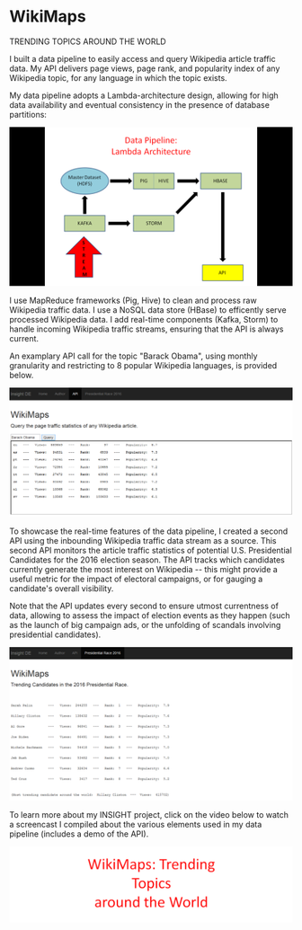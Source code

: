 # WikiMaps
TRENDING TOPICS AROUND THE WORLD


I built a data pipeline to easily access and query Wikipedia article traffic data. My API delivers page views, page rank, and popularity index of any Wikipedia topic, for any language in which the topic exists.   

My data pipeline adopts a Lambda-architecture design, allowing for high data availability and eventual consistency in the presence of database partitions: 

![alt tag](images/Data_Pipeline1.png "Data Pipeline")

I use MapReduce frameworks (Pig, Hive) to clean and process raw Wikipedia traffic data. I use a NoSQL data store (HBase) to efficently serve processed Wikipedia data. I add real-time components (Kafka, Storm) to handle incoming Wikipedia traffic streams, ensuring that the API is always current. 

An examplary API call for the topic "Barack Obama", using monthly granularity and restricting to 8 popular Wikipedia languages, is provided below.

![alt tag](images/API.png "API")

To showcase the real-time features of the data pipeline, I created a second API using the inbounding Wikipedia traffic data stream as a source. This second API monitors the article traffic statistics of potential U.S. Presidential Candidates for the 2016 election season. The API tracks which candidates currently generate the most interest on Wikipedia -- this might provide a useful metric for the impact of electoral campaigns, or for gauging a candidate's overall visibility. 

Note that the API updates every second to ensure utmost currentness of data, allowing to assess the impact of election events as they happen (such as the launch of big campaign ads, or the unfolding of scandals involving presidential candidates). 

![alt tag](images/API2.png "API2")

To learn more about my INSIGHT project, click on the video below to watch a screencast I compiled about the various elements used in my data pipeline (includes a demo of the API).

[![Screenshot](images/Screen.png)](http://youtu.be/X8Ot2fyiDU8)





































